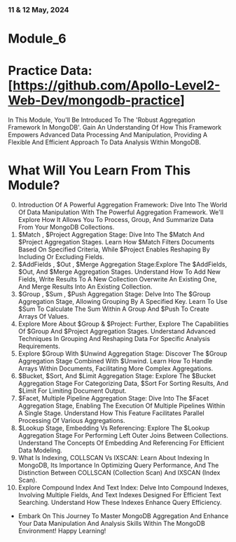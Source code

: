 ### 11 & 12 May, 2024

# Module_6

# Practice Data: [https://github.com/Apollo-Level2-Web-Dev/mongodb-practice]

In This Module, You'll Be Introduced To The 'Robust Aggregation Framework In MongoDB'. Gain An Understanding Of How This Framework Empowers Advanced Data Processing And Manipulation, Providing A Flexible And Efficient Approach To Data Analysis Within MongoDB.

# What Will You Learn From This Module?

0. Introduction Of A Powerful Aggregation Framework: Dive Into The World Of Data Manipulation With The Powerful Aggregation Framework. We'll Explore How It Allows You To Process, Group, And Summarize Data From Your MongoDB Collections.
1. $Match , $Project Aggregation Stage: Dive Into The $Match And $Project Aggregation Stages. Learn How $Match Filters Documents Based On Specified Criteria, While $Project Enables Reshaping By Including Or Excluding Fields.
2. $AddFields , $Out , $Merge Aggregation Stage:Explore The $AddFields, $Out, And $Merge Aggregation Stages. Understand How To Add New Fields, Write Results To A New Collection Overwrite An Existing One, And Merge Results Into An Existing Collection.
3. $Group , $Sum , $Push Aggregation Stage: Delve Into The $Group Aggregation Stage, Allowing Grouping By A Specified Key. Learn To Use $Sum To Calculate The Sum Within A Group And $Push To Create Arrays Of Values.
4. Explore More About $Group & $Project: Further, Explore The Capabilities Of $Group And $Project Aggregation Stages. Understand Advanced Techniques In Grouping And Reshaping Data For Specific Analysis Requirements.
5. Explore $Group With $Unwind Aggregation Stage: Discover The $Group Aggregation Stage Combined With $Unwind. Learn How To Handle Arrays Within Documents, Facilitating More Complex Aggregations.
6. $Bucket, $Sort, And $Limit Aggregation Stage: Explore The $Bucket Aggregation Stage For Categorizing Data, $Sort For Sorting Results, And $Limit For Limiting Document Output.
7. $Facet, Multiple Pipeline Aggregation Stage: Dive Into The $Facet Aggregation Stage, Enabling The Execution Of Multiple Pipelines Within A Single Stage. Understand How This Feature Facilitates Parallel Processing Of Various Aggregations.
8. $Lookup Stage, Embedding Vs Referencing: Explore The $Lookup Aggregation Stage For Performing Left Outer Joins Between Collections. Understand The Concepts Of Embedding And Referencing For Efficient Data Modeling.
9. What Is Indexing, COLLSCAN Vs IXSCAN: Learn About Indexing In MongoDB, Its Importance In Optimizing Query Performance, And The Distinction Between COLLSCAN (Collection Scan) And IXSCAN (Index Scan).
10. Explore Compound Index And Text Index: Delve Into Compound Indexes, Involving Multiple Fields, And Text Indexes Designed For Efficient Text Searching. Understand How These Indexes Enhance Query Efficiency.

- Embark On This Journey To Master MongoDB Aggregation And Enhance Your Data Manipulation And Analysis Skills Within The MongoDB Environment! Happy Learning!
